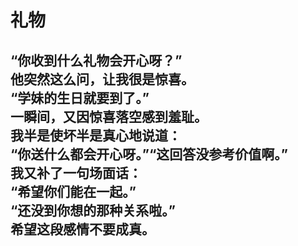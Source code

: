 # 礼物

“你收到什么礼物会开心呀？”
\
他突然这么问，让我很是惊喜。
\
“学妹的生日就要到了。”
\
一瞬间，又因惊喜落空感到羞耻。
\
我半是使坏半是真心地说道：
\
“你送什么都会开心呀。”“这回答没参考价值啊。”
\
我又补了一句场面话：
\
“希望你们能在一起。”
\
“还没到你想的那种关系啦。”
\
希望这段感情不要成真。
<br>
<br>
<br>
<br>
<br>
<br>
<br>
<br>
<br>
<br>
---
